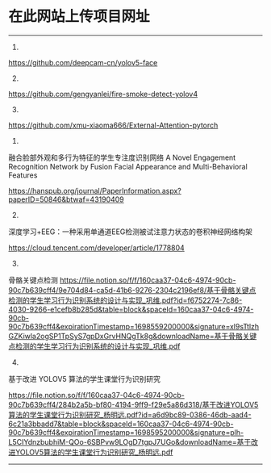 # 在此网站上传项目网址

*********************************
1.

https://github.com/deepcam-cn/yolov5-face

2.
https://github.com/gengyanlei/fire-smoke-detect-yolov4

3.

https://github.com/xmu-xiaoma666/External-Attention-pytorch

1.
融合脸部外观和多行为特征的学生专注度识别网络
A Novel Engagement Recognition Network by Fusion Facial Appearance and Multi-Behavioral Features

https://hanspub.org/journal/PaperInformation.aspx?paperID=50846&btwaf=43190409

2.
深度学习+EEG：一种采用单通道EEG检测被试注意力状态的卷积神经网络构架

https://cloud.tencent.com/developer/article/1778804

3.
骨骼关键点检测
https://file.notion.so/f/f/160caa37-04c6-4974-90cb-90c7b639cff4/9e704d84-ca5d-41b6-9276-2304c2196ef8/基于骨骼关键点检测的学生学习行为识别系统的设计与实现_巩维.pdf?id=f6752274-7c86-4030-9266-e1cefb8b285d&table=block&spaceId=160caa37-04c6-4974-90cb-90c7b639cff4&expirationTimestamp=1698559200000&signature=xl9sTtlzhGZKiwla2ogSP1TpSyS7gpDxGrvHNQgTk8g&downloadName=基于骨骼关键点检测的学生学习行为识别系统的设计与实现_巩维.pdf

4.
基于改进 YOLOV5 算法的学生课堂行为识别研究


https://file.notion.so/f/f/160caa37-04c6-4974-90cb-90c7b639cff4/284b2a5b-bf80-4194-9ff9-f29e5a86d318/基于改进YOLOV5算法的学生课堂行为识别研究_杨明远.pdf?id=a6d9bc89-0386-46db-aad4-6c21a3bbadd7&table=block&spaceId=160caa37-04c6-4974-90cb-90c7b639cff4&expirationTimestamp=1698595200000&signature=plh-L5CIYdnzbubhiM-QOo-6SBPvw9LOgD7tgpJ7UGo&downloadName=基于改进YOLOV5算法的学生课堂行为识别研究_杨明远.pdf

**********************************************
